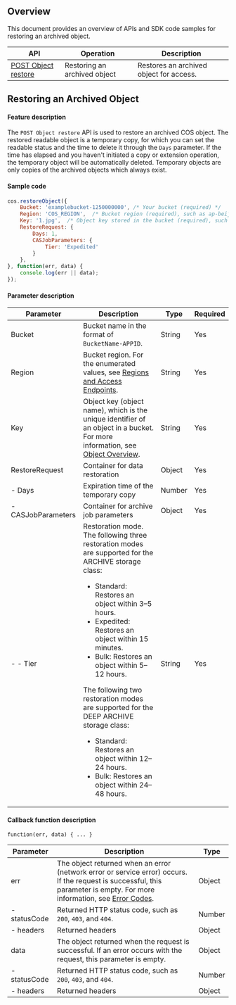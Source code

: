 ## Overview

This document provides an overview of APIs and SDK code samples for restoring an archived object.

| API | Operation | Description |
| ------------------------------------------------------------ | -------------- | ----------------------------------------- |
| [POST Object restore](https://intl.cloud.tencent.com/document/product/436/12633) | Restoring an archived object | Restores an archived object for access. |

## Restoring an Archived Object 

#### Feature description

The `POST Object restore` API is used to restore an archived COS object. The restored readable object is a temporary copy, for which you can set the readable status and the time to delete it through the `Days` parameter. If the time has elapsed and you haven't initiated a copy or extension operation, the temporary object will be automatically deleted. Temporary objects are only copies of the archived objects which always exist.

#### Sample code

[//]: # (.cssg-snippet-restore-object)
```js
cos.restoreObject({
    Bucket: 'examplebucket-1250000000', /* Your bucket (required) */
    Region: 'COS_REGION',  /* Bucket region (required), such as ap-beijing */
    Key: '1.jpg',  /* Object key stored in the bucket (required), such as `1.jpg` and `a/b/test.txt`. */
    RestoreRequest: {
        Days: 1,
        CASJobParameters: {
            Tier: 'Expedited'
        }
    },
}, function(err, data) {
    console.log(err || data);
});
```

#### Parameter description

| Parameter | Description | Type | Required |
| ------------------ | ------------------------------------------------------------ | ------ | ---- |
| Bucket | Bucket name in the format of `BucketName-APPID`. | String  | Yes   |
| Region  | Bucket region. For the enumerated values, see [Regions and Access Endpoints](https://intl.cloud.tencent.com/document/product/436/6224). | String | Yes |
| Key     | Object key (object name), which is the unique identifier of an object in a bucket. For more information, see [Object Overview](https://intl.cloud.tencent.com/document/product/436/13324). | String | Yes |
| RestoreRequest | Container for data restoration | Object | Yes |
| - Days | Expiration time of the temporary copy | Number | Yes |
| - CASJobParameters | Container for archive job parameters | Object | Yes |
| - - Tier           | Restoration mode. The following three restoration modes are supported for the ARCHIVE storage class: <ul><li>Standard: Restores an object within 3–5 hours.</li><li>Expedited: Restores an object within 15 minutes.</li><li>Bulk: Restores an object within 5–12 hours.</li></ul>The following two restoration modes are supported for the DEEP ARCHIVE storage class:<ul><li> Standard: Restores an object within 12–24 hours.</li><li>Bulk: Restores an object within 24–48 hours.</li></ul> | String | Yes |

#### Callback function description

```
function(err, data) { ... }
```

| Parameter  | Description                                               | Type             |
| ------------ | ------------------------------------------------------------ | ------ |
| err    | The object returned when an error (network error or service error) occurs. If the request is successful, this parameter is empty. For more information, see [Error Codes](https://intl.cloud.tencent.com/document/product/436/7730). | Object |
| - statusCode | Returned HTTP status code, such as `200`, `403`, and `404`. | Number |
| - headers | Returned headers | Object |
| data         | The object returned when the request is successful. If an error occurs with the request, this parameter is empty.               | Object |
| - statusCode | Returned HTTP status code, such as `200`, `403`, and `404`. | Number |
| - headers | Returned headers | Object |
